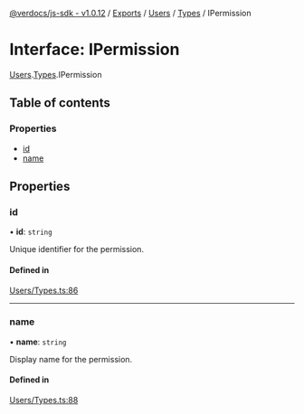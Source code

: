 [@verdocs/js-sdk - v1.0.12](../README.md) / [Exports](../modules.md) / [Users](../modules/Users.md) / [Types](../modules/Users.Types.md) / IPermission

# Interface: IPermission

[Users](../modules/Users.md).[Types](../modules/Users.Types.md).IPermission

## Table of contents

### Properties

- [id](Users.Types.IPermission.md#id)
- [name](Users.Types.IPermission.md#name)

## Properties

### id

• **id**: `string`

Unique identifier for the permission.

#### Defined in

[Users/Types.ts:86](https://github.com/Verdocs/js-sdk/blob/main/src/Users/Types.ts#L86)

___

### name

• **name**: `string`

Display name for the permission.

#### Defined in

[Users/Types.ts:88](https://github.com/Verdocs/js-sdk/blob/main/src/Users/Types.ts#L88)
